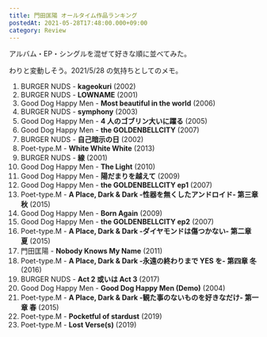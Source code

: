 ```yaml
---
title: 門田匡陽 オールタイム作品ランキング
postedAt: 2021-05-28T17:48:00.000+09:00
category: Review
---
```


アルバム・EP・シングルを混ぜて好きな順に並べてみた。

わりと変動しそう。2021/5/28 の気持ちとしてのメモ。

1. BURGER NUDS - **kageokuri** (2002)
2. BURGER NUDS - **LOWNAME** (2001)
3. Good Dog Happy Men - **Most beautiful in the world** (2006)
4. BURGER NUDS - **symphony** (2003)
5. Good Dog Happy Men - **4 人のゴブリン大いに躍る** (2005)
6. Good Dog Happy Men - **the GOLDENBELLCITY** (2007)
7. BURGER NUDS - **自己暗示の日** (2002)
8. Poet-type.M - **White White White** (2013)
9. BURGER NUDS - **線** (2001)
10. Good Dog Happy Men - **The Light** (2010)
11. Good Dog Happy Men - **陽だまりを越えて** (2009)
12. Good Dog Happy Men - **the GOLDENBELLCITY ep1** (2007)
13. Poet-type.M - **A Place, Dark & Dark -性器を無くしたアンドロイド- 第三章 秋** (2015)
14. Good Dog Happy Men - **Born Again** (2009)
15. Good Dog Happy Men - **the GOLDENBELLCITY ep2** (2007)
16. Poet-type.M - **A Place, Dark & Dark -ダイヤモンドは傷つかない- 第二章 夏** (2015)
17. 門田匡陽 - **Nobody Knows My Name** (2011)
18. Poet-type.M - **A Place, Dark & Dark -永遠の終わりまで YES を- 第四章 冬** (2016)
19. BURGER NUDS - **Act 2 或いは Act 3** (2017)
20. Good Dog Happy Men - **Good Dog Happy Men (Demo)** (2004)
21. Poet-type.M - **A Place, Dark & Dark -観た事のないものを好きなだけ- 第一章 春** (2015)
22. Poet-type.M - **Pocketful of stardust** (2019)
23. Poet-type.M - **Lost Verse(s)** (2019)
